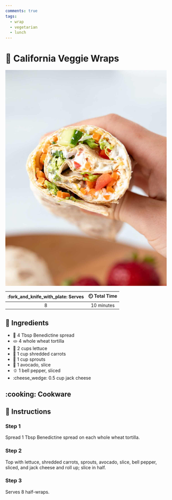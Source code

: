```yaml
---
comments: true
tags:
  - wrap
  - vegetarian
  - lunch
---
```

# :burrito: California Veggie Wraps

![California Veggie Wraps](../assets/images/california-veggie-wraps.jpg)

| :fork_and_knife_with_plate: Serves | :timer_clock: Total Time |
|:----------------------------------:|:-----------------------: |
| 8 | 10 minutes |

## :salt: Ingredients

- :sandwich: 4 Tbsp Benedictine spread
- :flatbread: 4 whole wheat tortilla
- :leafy_green: 2 cups lettuce
- :carrot: 1 cup shredded carrots
- :seedling: 1 cup sprouts
- :avocado: 1 avocado, slice
- :bell_pepper: 1 bell pepper, sliced
- :cheese_wedge: 0.5 cup jack cheese

## :cooking: Cookware

## :pencil: Instructions

### Step 1

Spread 1 Tbsp Benedictine spread on each whole wheat tortilla.

### Step 2

Top with lettuce, shredded carrots, sprouts, avocado, slice, bell pepper, sliced, and jack cheese and roll up; slice in
half.

### Step 3

Serves 8 half-wraps.
